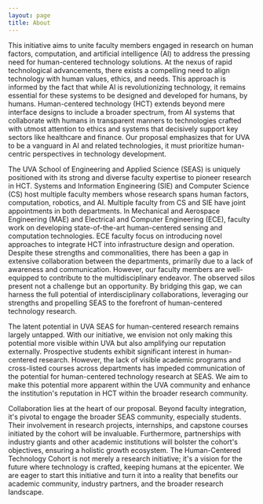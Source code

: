 ```yaml
---
layout: page
title: About
---
```

This initiative aims to unite faculty members engaged in research on human factors, computation, and artificial intelligence (AI) to address the pressing need for human-centered technology solutions. At the nexus of rapid technological advancements, there exists a compelling need to align technology with human values, ethics, and needs. This approach is informed by the fact that while AI is revolutionizing technology, it remains essential for these systems to be designed and developed for humans, by humans. Human-centered technology (HCT) extends beyond mere interface designs to include a broader spectrum, from AI systems that collaborate with humans in transparent manners to technologies crafted with utmost attention to ethics and systems that decisively support key sectors like healthcare and finance. Our proposal emphasizes that for UVA to be a vanguard in AI and related technologies, it must prioritize human-centric perspectives in technology development.

The UVA School of Engineering and Applied Science (SEAS) is uniquely positioned with its strong and diverse faculty expertise to pioneer research in HCT. Systems and Information Engineering (SIE) and Computer Science (CS) host multiple faculty members whose research spans human factors, computation, robotics, and AI. Multiple faculty from CS and SIE have joint appointments in both departments. In Mechanical and Aerospace Engineering (MAE) and Electrical and Computer Engineering (ECE), faculty work on developing state-of-the-art human-centered sensing and computation technologies. ECE faculty focus on introducing novel approaches to integrate HCT into infrastructure design and operation. Despite these strengths and commonalities, there has been a gap in extensive collaboration between the departments, primarily due to a lack of awareness and communication. However, our faculty members are well-equipped to contribute to the multidisciplinary endeavor. The observed silos present not a challenge but an opportunity. By bridging this gap, we can harness the full potential of interdisciplinary collaborations, leveraging our strengths and propelling SEAS to the forefront of human-centered technology research.

The latent potential in UVA SEAS for human-centered research remains largely untapped. With our initiative, we envision not only making this potential more visible within UVA but also amplifying our reputation externally. Prospective students exhibit significant interest in human-centered research. However, the lack of visible academic programs and cross-listed courses across departments has impeded communication of the potential for human-centered technology research at SEAS. We aim to make this potential more apparent within the UVA community and enhance the institution's reputation in HCT within the broader research community. 

Collaboration lies at the heart of our proposal. Beyond faculty integration, it's pivotal to engage the broader SEAS community, especially students. Their involvement in research projects, internships, and capstone courses initiated by the cohort will be invaluable. Furthermore, partnerships with industry giants and other academic institutions will bolster the cohort's objectives, ensuring a holistic growth ecosystem. 
The Human-Centered Technology Cohort is not merely a research initiative; it's a vision for the future where technology is crafted, keeping humans at the epicenter. We are eager to start this initiative and turn it into a reality that benefits our academic community, industry partners, and the broader research landscape.